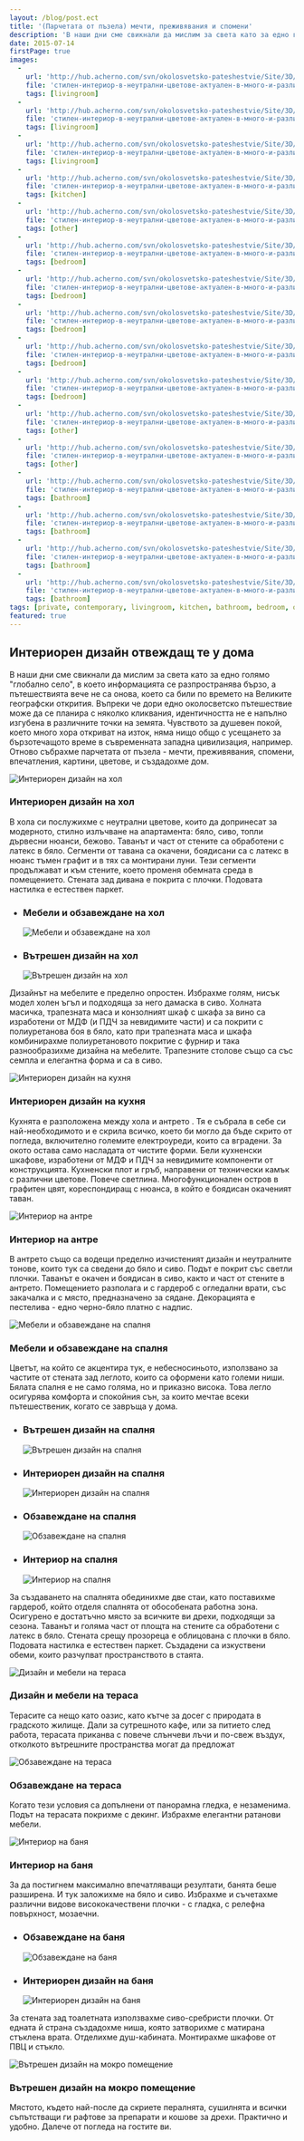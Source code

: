 ```yaml
---
layout: /blog/post.ect
title: '(Парчетата от пъзела) мечти, преживявания и спомени'
description: 'В наши дни сме свикнали да мислим за света като за едно голямо глобално село, в което информацията се разпространява бързо, а пътешествията вече не са онова, което са били по времето на Великите географски открития. Отново събрахме парчетата от пъзела - мечти, преживявания, спомени, впечатления, картини, цветове, и създадохме дом.'
date: 2015-07-14
firstPage: true
images:
  -
    url: 'http://hub.acherno.com/svn/okolosvetsko-pateshestvie/Site/3D/01-h-f.bmp'
    file: 'стилен-интериор-в-неутрални-цветове-актуален-в-много-и-различни-точки-по-света/интериорен-дизайн-на-хол.jpg'
    tags: [livingroom]
  -
    url: 'http://hub.acherno.com/svn/okolosvetsko-pateshestvie/Site/3D/02-h-f.bmp'
    file: 'стилен-интериор-в-неутрални-цветове-актуален-в-много-и-различни-точки-по-света/мебели-и-обзавеждане-на-хол.jpg'
    tags: [livingroom]
  -
    url: 'http://hub.acherno.com/svn/okolosvetsko-pateshestvie/Site/3D/03-h-f.bmp'
    file: 'стилен-интериор-в-неутрални-цветове-актуален-в-много-и-различни-точки-по-света/вътрешен-дизайн-на-хол.jpg'
    tags: [livingroom]
  -
    url: 'http://hub.acherno.com/svn/okolosvetsko-pateshestvie/Site/3D/04-k-f.bmp'
    file: 'стилен-интериор-в-неутрални-цветове-актуален-в-много-и-различни-точки-по-света/интериорен-дизайн-на-кухня.jpg'
    tags: [kitchen]
  -
    url: 'http://hub.acherno.com/svn/okolosvetsko-pateshestvie/Site/3D/05-a-f.bmp'
    file: 'стилен-интериор-в-неутрални-цветове-актуален-в-много-и-различни-точки-по-света/интериор-на-антре.jpg'
    tags: [other]
  -
    url: 'http://hub.acherno.com/svn/okolosvetsko-pateshestvie/Site/3D/06-s-f.jpg'
    file: 'стилен-интериор-в-неутрални-цветове-актуален-в-много-и-различни-точки-по-света/мебели-и-обзавеждане-на-спалня.jpg'
    tags: [bedroom]
  -
    url: 'http://hub.acherno.com/svn/okolosvetsko-pateshestvie/Site/3D/08-s-f.jpg'
    file: 'стилен-интериор-в-неутрални-цветове-актуален-в-много-и-различни-точки-по-света/вътрешен-дизайн-на-спалня.jpg'
    tags: [bedroom]
  -
    url: 'http://hub.acherno.com/svn/okolosvetsko-pateshestvie/Site/3D/10-s-f.jpg'
    file: 'стилен-интериор-в-неутрални-цветове-актуален-в-много-и-различни-точки-по-света/интерорен-дизайн-на-спалня.jpg'
    tags: [bedroom]
  -
    url: 'http://hub.acherno.com/svn/okolosvetsko-pateshestvie/Site/3D/07-s-f.jpg'
    file: 'стилен-интериор-в-неутрални-цветове-актуален-в-много-и-различни-точки-по-света/обзавеждане-на-спалня.jpg'
    tags: [bedroom]
  -
    url: 'http://hub.acherno.com/svn/okolosvetsko-pateshestvie/Site/3D/09-s-f.jpg'
    file: 'стилен-интериор-в-неутрални-цветове-актуален-в-много-и-различни-точки-по-света/интериор-на-спалня.jpg'
    tags: [bedroom]
  -
    url: 'http://hub.acherno.com/svn/okolosvetsko-pateshestvie/Site/3D/15-t-f.bmp'
    file: 'стилен-интериор-в-неутрални-цветове-актуален-в-много-и-различни-точки-по-света/дизайн-и-мебели-на-тераса.jpg'
    tags: [other]
  -
    url: 'http://hub.acherno.com/svn/okolosvetsko-pateshestvie/Site/3D/14-t-f.bmp'
    file: 'стилен-интериор-в-неутрални-цветове-актуален-в-много-и-различни-точки-по-света/обзавеждане-на-тераса.jpg'
    tags: [other]
  -
    url: 'http://hub.acherno.com/svn/okolosvetsko-pateshestvie/Site/3D/11-b-f.jpg'
    file: 'стилен-интериор-в-неутрални-цветове-актуален-в-много-и-различни-точки-по-света/интериор-на-баня.jpg'
    tags: [bathroom]
  -
    url: 'http://hub.acherno.com/svn/okolosvetsko-pateshestvie/Site/3D/12-b-f.jpg'
    file: 'стилен-интериор-в-неутрални-цветове-актуален-в-много-и-различни-точки-по-света/обзавеждане-на-баня.jpg'
    tags: [bathroom]
  -
    url: 'http://hub.acherno.com/svn/okolosvetsko-pateshestvie/Site/3D/13-b-f.jpg'
    file: 'стилен-интериор-в-неутрални-цветове-актуален-в-много-и-различни-точки-по-света/интериорен-дизайн-на-баня.jpg'
    tags: [bathroom]
  -
    url: 'http://hub.acherno.com/svn/okolosvetsko-pateshestvie/Site/3D/16-m-f.jpg'
    file: 'стилен-интериор-в-неутрални-цветове-актуален-в-много-и-различни-точки-по-света/вътрешен-дизайн-на-мокро-помещение.jpg'
    tags: [bathroom]
tags: [private, contemporary, livingroom, kitchen, bathroom, bedroom, other]
featured: true
---
```

## **Интериорен дизайн** отвеждащ те у дома
В наши дни сме свикнали да мислим за света като за едно голямо "глобално село", в което информацията се разпространява бързо, а пътешествията вече не са онова, което са били по времето на Великите географски открития. Въпреки че дори едно околосветско пътешествие може да се планира с няколко кликвания, идентичността не е напълно изгубена в различните точки на земята. Чувството за душевен покой, което много хора откриват на изток, няма нищо общо с усещането за бързотечащото време в съвременната западна цивилизация, например. Отново събрахме парчетата от пъзела - мечти, преживявания, спомени, впечатления, картини, цветове, и създадохме дом.

![Интериорен дизайн на хол](стилен-интериор-в-неутрални-цветове-актуален-в-много-и-различни-точки-по-света/интериорен-дизайн-на-хол.jpg)
### Интериорен дизайн на **хол**

В хола си послужихме с неутрални цветове, които да допринесат за модерното, стилно излъчване на апартамента: бяло, сиво, топли дървесни нюанси, бежово. Таванът и част от стените са обработени с латекс в бяло. Сегменти от тавана са окачени, боядисани са с латекс в нюанс тъмен графит и в тях са монтирани луни. Тези сегменти продължават и към стените, което променя обемната среда в помещението. Стената зад дивана е покрита с плочки. Подовата настилка е естествен паркет. 

-   ### Мебели и обзавеждане на **хол**
    ![Мебели и обзавеждане на хол](стилен-интериор-в-неутрални-цветове-актуален-в-много-и-различни-точки-по-света/мебели-и-обзавеждане-на-хол.jpg)
-   ### Вътрешен дизайн на **хол**
    ![Вътрешен дизайн на хол](стилен-интериор-в-неутрални-цветове-актуален-в-много-и-различни-точки-по-света/вътрешен-дизайн-на-хол.jpg)

Дизайнът на мебелите е пределно опростен. Избрахме голям, нисък модел холен ъгъл и подходяща за него дамаска в сиво. Холната масичка, трапезната маса и конзолният шкаф с шкафа за вино са изработени от МДФ (и ПДЧ за невидимите части) и са покрити с полиуретанова боя в бяло, като при трапезната маса и шкафа комбинирахме полиуретановото покритие с фурнир и така разнообразихме дизайна на мебелите. Трапезните столове също са със семпла и елегантна форма и са в сиво.

![Интериорен дизайн на кухня](стилен-интериор-в-неутрални-цветове-актуален-в-много-и-различни-точки-по-света/интериорен-дизайн-на-кухня.jpg)
### Интериорен дизайн на **кухня**

Кухнята е разположена между хола и антрето . Тя е събрала в себе си най-необходимото и е скрила всичко, което би могло да бъде скрито от погледа, включително големите електроуреди, които са вградени. За окото остава само насладата от чистите форми. Бели кухненски шкафове, изработени от МДФ и ПДЧ за невидимите компоненти от конструкцията. Кухненски плот и гръб, направени от технически камък с различни цветове. Повече светлина. Многофункционален остров в графитен цвят, кореспондиращ с нюанса, в който е боядисан окаченият таван.

![Интериор на антре](стилен-интериор-в-неутрални-цветове-актуален-в-много-и-различни-точки-по-света/интериор-на-антре.jpg)
### Интериор на **антре**

В антрето също са водещи пределно изчистеният дизайн и неутралните тонове, които тук са сведени до бяло и сиво. Подът е покрит със светли плочки. Таванът е окачен и боядисан в сиво, както и част от стените в антрето. Помещението разполага и с гардероб с огледални врати, със закачалка и с място, предназначено за сядане. Декорацията е пестелива - едно черно-бяло платно с надпис.

![Мебели и обзавеждане на спалня](стилен-интериор-в-неутрални-цветове-актуален-в-много-и-различни-точки-по-света/мебели-и-обзавеждане-на-спалня.jpg)
### Мебели и обзавеждане на **спалня**

Цветът, на който се акцентира тук, е небесносиньото, използвано за частите от стената зад леглото, които са оформени като големи ниши. Бялата спалня е не само голяма, но и приказно висока. Това легло осигурява комфорта и спокойния сън, за които мечтае всеки пътешественик, когато се завръща у дома. 

-   ### Вътрешен дизайн на **спалня**
    ![Вътрешен дизайн на спалня](стилен-интериор-в-неутрални-цветове-актуален-в-много-и-различни-точки-по-света/вътрешен-дизайн-на-спалня.jpg)
-   ### Интериорен дизайн на **спалня**
    ![Интериорен дизайн на спалня](стилен-интериор-в-неутрални-цветове-актуален-в-много-и-различни-точки-по-света/интерорен-дизайн-на-спалня.jpg)
-   ### Обзавеждане на **спалня**
    ![Обзавеждане на спалня](стилен-интериор-в-неутрални-цветове-актуален-в-много-и-различни-точки-по-света/обзавеждане-на-спалня.jpg)
-   ### Интериор на **спалня**
    ![Интериор на спалня](стилен-интериор-в-неутрални-цветове-актуален-в-много-и-различни-точки-по-света/интериор-на-спалня.jpg)    

За създаването на спалнята обединихме две стаи, като поставихме гардероб, който отделя спалнята от обособената работна зона. Осигурено е достатъчно място за всичките ви дрехи, подходящи за сезона. Таванът и голяма част от площта на стените са обработени с латекс в бяло. Стената срещу прозореца е облицована с плочки в бяло. Подовата настилка е естествен паркет. Създадени са изкуствени обеми, които разчупват пространството в стаята.

![Дизайн и мебели на тераса](стилен-интериор-в-неутрални-цветове-актуален-в-много-и-различни-точки-по-света/дизайн-и-мебели-на-тераса.jpg)
### Дизайн и мебели на **тераса**

Терасите са нещо като оазис, като кътче за досег с природата в градското жилище. Дали за сутрешното кафе, или за питието след работа, терасата приканва с повече слънчеви лъчи и по-свеж въздух, отколкото вътрешните пространства могат да предложат

![Обзавеждане на тераса](стилен-интериор-в-неутрални-цветове-актуален-в-много-и-различни-точки-по-света/обзавеждане-на-тераса.jpg)
### Обзавеждане на **тераса**

Когато тези условия са допълнени от панорамна гледка, е незаменима. Подът на терасата покрихме с декинг. Избрахме елегантни ратанови мебели.

![Интериор на баня](стилен-интериор-в-неутрални-цветове-актуален-в-много-и-различни-точки-по-света/интериор-на-баня.jpg)
### Интериор на **баня**

За да постигнем максимално впечатляващи резултати, банята беше разширена. И тук заложихме на бяло и сиво. Избрахме и съчетахме различни видове висококачествени плочки - с гладка, с релефна повърхност, мозаечни.

-   ### Обзавеждане на **баня**
    ![Обзавеждане на баня](стилен-интериор-в-неутрални-цветове-актуален-в-много-и-различни-точки-по-света/обзавеждане-на-баня.jpg)
-   ### Интериорен дизайн на **баня**
    ![Интериорен дизайн на баня](стилен-интериор-в-неутрални-цветове-актуален-в-много-и-различни-точки-по-света/интериорен-дизайн-на-баня.jpg)

За стената зад тоалетната използвахме сиво-сребристи плочки. От едната й страна създадохме ниша, която затворихме с матирана стъклена врата. Отделихме душ-кабината. Монтирахме шкафове от ПВЦ и стъкло.

![Вътрешен дизайн на мокро помещение](стилен-интериор-в-неутрални-цветове-актуален-в-много-и-различни-точки-по-света/вътрешен-дизайн-на-мокро-помещение.jpg)
### Вътрешен дизайн на **мокро помещение**

Мястото, където най-после да скриете пералнята, сушилнята и всички съпътстващи ги рафтове за препарати и кошове за дрехи. Практично и удобно. Далече от погледа на гостите ви.
